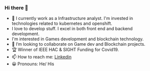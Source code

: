 ### Hi there 👋


- 🔭 I currently work as a Infrastructure analyst. I'm invested in technologies related to kubernetes and openshift.
- I love to develop stuff. I excel in both front end and backend development.
- I'm interested in Games development and blockchain technology.
- 👯 I’m looking to collaborate on Game dev and Blockchain projects.
- 🏆 Winner of IEEE HAC & SIGHT Funding for Covid19.
- 📫 How to reach me: <a href="https://www.linkedin.com/in/pradunya-maladhari/">Linkedin</a> 
- 😀 Pronouns: He/ His

